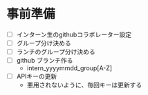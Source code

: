 # 事前準備
* [ ] インターン生のgithubコラボレーター設定
* [ ] グループ分け決める
* [ ] ランチのグループ分け決める
* [ ] github ブランチ作る
  * intern_yyyymmdd_group[A-Z]
* [ ] APIキーの更新
  * 悪用されないように、毎回キーは更新する
